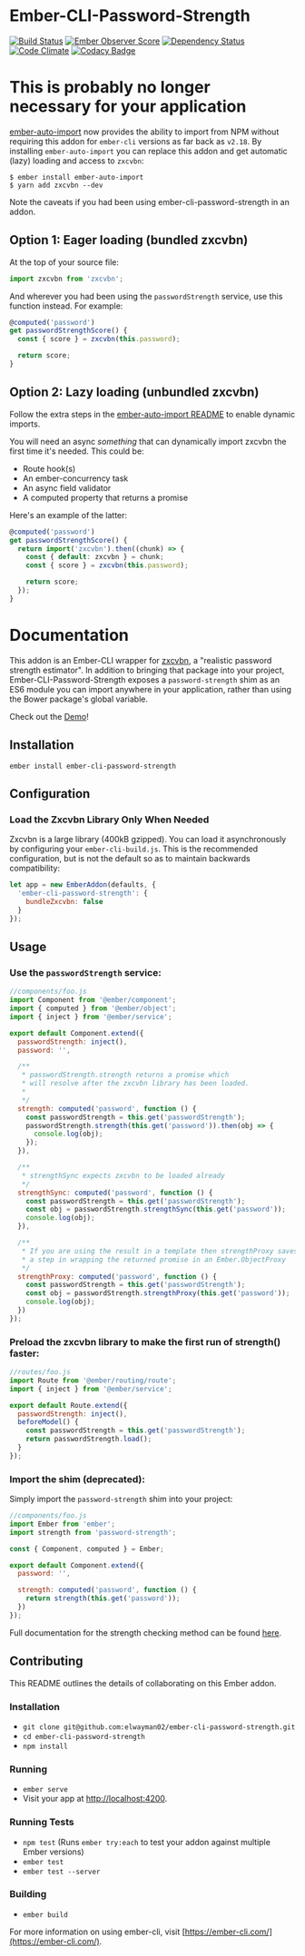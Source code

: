 # Ember-CLI-Password-Strength

[![Build Status](https://travis-ci.org/elwayman02/ember-cli-password-strength.svg)](https://travis-ci.org/elwayman02/ember-cli-password-strength)
[![Ember Observer Score](https://emberobserver.com/badges/ember-cli-password-strength.svg)](https://emberobserver.com/addons/ember-cli-password-strength)
[![Dependency Status](https://www.versioneye.com/user/projects/562ec54036d0ab002100140f/badge.svg?style=flat)](https://www.versioneye.com/user/projects/562ec54036d0ab002100140f)
[![Code Climate](https://codeclimate.com/github/elwayman02/ember-cli-password-strength/badges/gpa.svg)](https://codeclimate.com/github/elwayman02/ember-cli-password-strength)
[![Codacy Badge](https://api.codacy.com/project/badge/d7d7c6a87e55428888cae7978849c74a)](https://www.codacy.com/app/hawker-jordan/ember-cli-password-strength)

# This is probably no longer necessary for your application

[ember-auto-import](https://github.com/ef4/ember-auto-import) now provides the
ability to import from NPM without requiring this addon for `ember-cli`
versions as far back as `v2.18`. By installing `ember-auto-import` you can
replace this addon and get automatic (lazy) loading and access to `zxcvbn`:

```console
$ ember install ember-auto-import
$ yarn add zxcvbn --dev
```

Note the caveats if you had been using ember-cli-password-strength in an addon.

## Option 1: Eager loading (bundled zxcvbn)

At the top of your source file:

```javascript
import zxcvbn from 'zxcvbn';
```

And wherever you had been using the `passwordStrength` service, use this
function instead. For example:

```javascript
@computed('password')
get passwordStrengthScore() {
  const { score } = zxcvbn(this.password);

  return score;
}
```

## Option 2: Lazy loading (unbundled zxcvbn)

Follow the extra steps in the [ember-auto-import
README](https://github.com/ef4/ember-auto-import#readme) to enable dynamic
imports.

You will need an async *something* that can dynamically import zxcvbn the first
time it's needed. This could be:

* Route hook(s)
* An ember-concurrency task
* An async field validator
* A computed property that returns a promise

Here's an example of the latter:

```javascript
@computed('password')
get passwordStrengthScore() {
  return import('zxcvbn').then((chunk) => {
    const { default: zxcvbn } = chunk;
    const { score } = zxcvbn(this.password);

    return score;
  });
}
```

# Documentation

This addon is an Ember-CLI wrapper for [zxcvbn](https://github.com/dropbox/zxcvbn), a "realistic password strength estimator".
In addition to bringing that package into your project, Ember-CLI-Password-Strength exposes a `password-strength` shim 
as an ES6 module you can import anywhere in your application, rather than using the Bower package's global variable.

Check out the [Demo](http://jhawk.co/e-c-password-strength-demo)!

## Installation

`ember install ember-cli-password-strength`

## Configuration

### Load the Zxcvbn Library Only When Needed

Zxcvbn is a large library (400kB gzipped). You can load it asynchronously
by configuring your `ember-cli-build.js`. This is the recommended configuration, but is not the default
so as to maintain backwards compatibility:

```javascript
let app = new EmberAddon(defaults, {
  'ember-cli-password-strength': {
    bundleZxcvbn: false
  }
});
```

## Usage

### Use the `passwordStrength` service:

```javascript
//components/foo.js
import Component from '@ember/component';
import { computed } from '@ember/object';
import { inject } from '@ember/service';

export default Component.extend({
  passwordStrength: inject(),
  password: '',

  /**
   * passwordStrength.strength returns a promise which
   * will resolve after the zxcvbn library has been loaded.
   *
   */
  strength: computed('password', function () {
    const passwordStrength = this.get('passwordStrength');
    passwordStrength.strength(this.get('password')).then(obj => {
      console.log(obj);
    });
  }),

  /**
   * strengthSync expects zxcvbn to be loaded already
   */
  strengthSync: computed('password', function () {
    const passwordStrength = this.get('passwordStrength');
    const obj = passwordStrength.strengthSync(this.get('password'));
    console.log(obj);
  }),

  /**
   * If you are using the result in a template then strengthProxy saves 
   * a step in wrapping the returned promise in an Ember.ObjectProxy
   */
  strengthProxy: computed('password', function () {
    const passwordStrength = this.get('passwordStrength');
    const obj = passwordStrength.strengthProxy(this.get('password'));
    console.log(obj);
  })
});
```

### Preload the zxcvbn library to make the first run of strength() faster:

```javascript
//routes/foo.js
import Route from '@ember/routing/route';
import { inject } from '@ember/service';

export default Route.extend({
  passwordStrength: inject(),
  beforeModel() {
    const passwordStrength = this.get('passwordStrength');
    return passwordStrength.load();
  }
});
```

### Import the shim (deprecated):

Simply import the `password-strength` shim into your project:

```javascript
//components/foo.js
import Ember from 'ember';
import strength from 'password-strength';

const { Component, computed } = Ember;

export default Component.extend({
  password: '',

  strength: computed('password', function () {
    return strength(this.get('password'));
  })
});
```

Full documentation for the strength checking method can be found [here](https://github.com/dropbox/zxcvbn#usage).

## Contributing

This README outlines the details of collaborating on this Ember addon.

### Installation

* `git clone git@github.com:elwayman02/ember-cli-password-strength.git`
* `cd ember-cli-password-strength`
* `npm install`

### Running

* `ember serve`
* Visit your app at [http://localhost:4200](http://localhost:4200).

### Running Tests

* `npm test` (Runs `ember try:each` to test your addon against multiple Ember versions)
* `ember test`
* `ember test --server`

### Building

* `ember build`

For more information on using ember-cli, visit [https://ember-cli.com/](https://ember-cli.com/).
